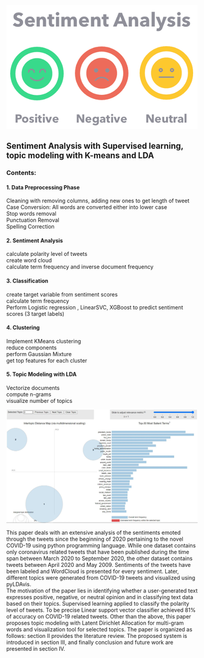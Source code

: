 ![alt text](https://github.com/adovgeldiyev/topic-modeling/blob/main/images/sentiment.png?raw=true)
## Sentiment Analysis with Supervised learning, topic modeling with K-means and LDA
### Contents:</br>
#### 1. Data Preprocessing Phase
Cleaning with removing columns, adding new ones to get length of tweet</br>
Case Conversion: All words are converted either into lower case</br>
Stop words removal</br>
Punctuation Removal</br>
Spelling Correction</br>

#### 2. Sentiment Analysis
calculate polarity level of tweets</br>
create word cloud</br>
calculate term frequency and inverse document frequency</br>

#### 3. Classification
create target variable from sentiment scores</br>
calculate term frequency</br>
Perform Logistic regression , LinearSVC, XGBoost to predict sentiment scores (3 target labels)</br>

#### 4. Clustering
Implement KMeans clustering</br>
reduce components</br>
perform Gaussian Mixture</br>
get top features for each cluster</br>

#### 5. Topic Modeling with LDA
Vectorize documents</br>
compute n-grams</br>
visualize number of topics</br>

![alt text](https://github.com/adovgeldiyev/topic-modeling/blob/main/images/pyLDAvis.JPG?raw=true)

This paper deals with an extensive analysis of the sentiments emoted through the tweets since the beginning of 2020 pertaining to the novel COVID-19 using python programming language. While one dataset contains only coronavirus related tweets that have been published during the time span between March 2020 to September 2020, the other dataset contains tweets between April 2020 and May 2009. Sentiments of the tweets have been labeled and WordCloud is presented for every sentiment. Later, different topics were generated from COVID-19 tweets and visualized using pyLDAvis.</br>
The motivation of the paper lies in identifying whether a user-generated text expresses positive, negative, or neutral opinion and in classifying text data based on their topics. Supervised learning applied to classify the polarity level of tweets. To be precise Linear support vector classifier achieved 81% of accuracy on COVID-19 related tweets. Other than the above, this paper proposes topic modeling with Latent Dirichlet Allocation for multi-gram words and visualization tool for selected topics.
The paper is organized as follows: section II provides the literature review. The proposed system is introduced in section III, and finally conclusion and future work are presented in section IV.
